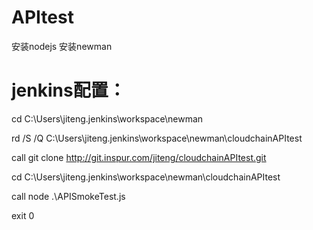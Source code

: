 # APItest
安装nodejs
安装newman
# jenkins配置：
cd C:\Users\jiteng\.jenkins\workspace\newman

rd /S /Q C:\Users\jiteng\.jenkins\workspace\newman\cloudchainAPItest

call git clone http://git.inspur.com/jiteng/cloudchainAPItest.git

cd C:\Users\jiteng\.jenkins\workspace\newman\cloudchainAPItest

call node .\APISmokeTest.js

exit 0
